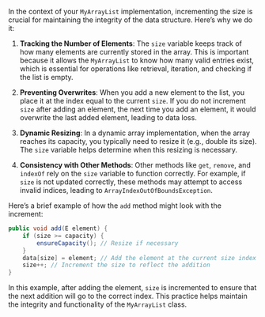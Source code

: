 In the context of your `MyArrayList` implementation, incrementing the size is crucial for maintaining the integrity of the data structure. Here’s why we do it:

1. **Tracking the Number of Elements**: The `size` variable keeps track of how many elements are currently stored in the array. This is important because it allows the `MyArrayList` to know how many valid entries exist, which is essential for operations like retrieval, iteration, and checking if the list is empty.

2. **Preventing Overwrites**: When you add a new element to the list, you place it at the index equal to the current `size`. If you do not increment `size` after adding an element, the next time you add an element, it would overwrite the last added element, leading to data loss.

3. **Dynamic Resizing**: In a dynamic array implementation, when the array reaches its capacity, you typically need to resize it (e.g., double its size). The `size` variable helps determine when this resizing is necessary.

4. **Consistency with Other Methods**: Other methods like `get`, `remove`, and `indexOf` rely on the `size` variable to function correctly. For example, if `size` is not updated correctly, these methods may attempt to access invalid indices, leading to `ArrayIndexOutOfBoundsException`.

Here’s a brief example of how the `add` method might look with the increment:

```java
public void add(E element) {
    if (size >= capacity) {
        ensureCapacity(); // Resize if necessary
    }
    data[size] = element; // Add the element at the current size index
    size++; // Increment the size to reflect the addition
}
```

In this example, after adding the element, `size` is incremented to ensure that the next addition will go to the correct index. This practice helps maintain the integrity and functionality of the `MyArrayList` class.
